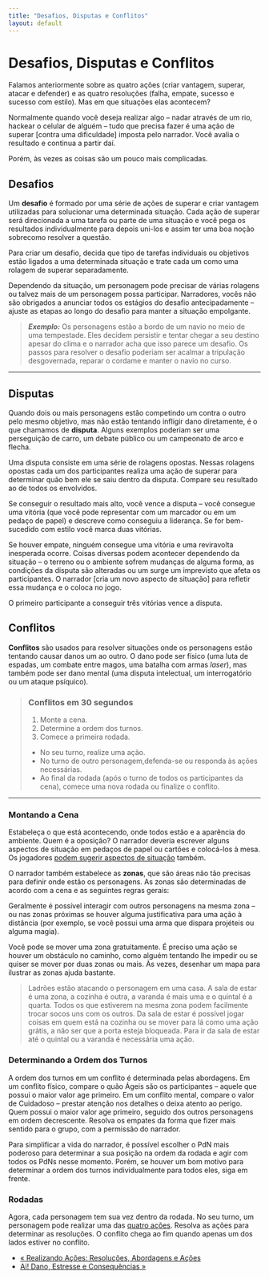 ```yaml
---
title: "Desafios, Disputas e Conflitos"
layout: default
---
```


# Desafios, Disputas e Conflitos

Falamos anteriormente sobre as quatro ações (criar vantagem, superar, atacar e defender) e as quatro resoluções (falha, empate, sucesso e sucesso com estilo). Mas em que situações elas acontecem?

Normalmente quando você deseja realizar algo – nadar através de um rio, hackear o celular de alguém – tudo que precisa fazer é uma ação de superar [contra uma dificuldade] imposta pelo narrador. Você avalia o resultado e continua a partir daí.

Porém, às vezes as coisas são um pouco mais complicadas.

## Desafios

Um **desafio** é formado por uma série de ações de superar e criar vantagem utilizadas para solucionar uma determinada situação. Cada ação de superar será direcionada a uma tarefa ou parte de uma situação e você pega os resultados individualmente para depois uni-los e assim ter uma boa noção sobrecomo resolver a questão.

Para criar um desafio, decida que tipo de tarefas individuais ou objetivos estão ligados a uma determinada situação e trate cada um como uma rolagem de superar separadamente.

Dependendo da situação, um personagem pode precisar de várias rolagens ou talvez mais de um personagem possa participar. Narradores, vocês não são obrigados a anunciar todos os estágios do desafio antecipadamente – ajuste as etapas ao longo do desafio para manter a situação empolgante.

> ***Exemplo:*** Os personagens estão a bordo de um navio no meio de uma tempestade. Eles decidem persistir e tentar chegar a seu destino apesar do clima e o narrador acha que isso parece um desafio. Os passos para resolver o desafio poderiam ser acalmar a tripulação desgovernada, reparar o cordame e manter o navio no curso.

***

## Disputas

Quando dois ou mais personagens estão competindo um contra o outro pelo mesmo objetivo, mas não estão tentando infligir dano diretamente, é o que chamamos de **disputa**. Alguns exemplos poderiam ser uma perseguição de carro, um debate público ou um campeonato de arco e flecha.

Uma disputa consiste em uma série de rolagens opostas. Nessas rolagens opostas cada um dos participantes realiza uma ação de superar para determinar quão bem ele se saiu dentro da disputa. Compare seu resultado ao de todos os envolvidos.

Se conseguir o resultado mais alto, você vence a disputa – você consegue uma vitória (que você pode representar com um marcador ou em um pedaço de papel) e descreve como conseguiu a liderança. Se for bem-sucedido com estilo você marca duas vitórias.

Se houver empate, ninguém consegue uma vitória e uma reviravolta inesperada ocorre. Coisas diversas podem acontecer dependendo da situação – o terreno ou o ambiente sofrem mudanças de alguma forma, as condições da disputa são alteradas ou um surge um imprevisto que afeta os participantes. O narrador [cria um novo aspecto de situação] para refletir essa mudança e o coloca no jogo.

O primeiro participante a conseguir três vitórias vence a disputa.

## Conflitos

**Conflitos** são usados para resolver situações onde os personagens estão tentando causar danos um ao outro. O dano pode ser físico (uma luta de espadas, um combate entre magos, uma batalha com armas *laser*), mas também pode ser dano mental (uma disputa intelectual, um interrogatório ou um ataque psíquico).

> ### Conflitos em 30 segundos
>
> 1. Monte a cena.
> 2. Determine a ordem dos turnos.
> 3. Comece a primeira rodada.
>	- No seu turno, realize uma ação.
>	- No turno de outro personagem,defenda-se ou responda às ações necessárias.
>	- Ao final da rodada (após o turno de todos os participantes da cena), comece uma nova rodada ou finalize o conflito.

---

### Montando a Cena

Estabeleça o que está acontecendo, onde todos estão e a aparência do ambiente. Quem é a oposição? O narrador deveria escrever alguns aspectos de situação em pedaços de papel ou cartões e colocá-los à mesa. Os jogadores [podem sugerir aspectos de situação](../aspectos-e-pontos-de-destino/#que-tipos-de-aspectos-existem) também.

O narrador também estabelece as **zonas**, que são áreas não tão precisas para definir onde estão os personagens. As zonas são determinadas de acordo com a cena e as seguintes regras gerais:

Geralmente é possível interagir com outros personagens na mesma zona – ou nas zonas próximas se houver alguma justificativa para uma ação à distância (por exemplo, se você possui uma arma que dispara projéteis ou alguma magia).

Você pode se mover uma zona gratuitamente. É preciso uma ação se houver um obstáculo no caminho, como alguém tentando lhe impedir ou se quiser se mover por duas zonas ou mais. Às vezes, desenhar um mapa para ilustrar as zonas ajuda bastante.

> Ladrões estão atacando o personagem em uma casa. A sala de estar é uma zona, a cozinha é outra, a varanda é mais uma e o quintal é a quarta. Todos os que estiverem na mesma zona podem facilmente trocar socos uns com os outros. Da sala de estar é possível jogar coisas em quem está na cozinha ou se mover para lá como uma ação grátis, a não ser que a porta esteja bloqueada. Para ir da sala de estar até o quintal ou a varanda é necessária uma ação.

### Determinando a Ordem dos Turnos

A ordem dos turnos em um conflito é determinada pelas abordagens. Em um conflito físico, compare o quão Ágeis são os participantes – aquele que possui o maior valor age primeiro. Em um conflito mental, compare o valor de Cuidadoso – prestar atenção nos detalhes o deixa atento ao perigo. Quem possui o maior valor age primeiro, seguido dos outros personagens em ordem decrescente. Resolva os empates da forma que fizer mais sentido para o grupo, com a permissão do narrador.

Para simplificar a vida do narrador, é possível escolher o PdN mais poderoso para determinar a sua posição na ordem da rodada e agir com todos os PdNs nesse momento. Porém, se houver um bom motivo para determinar a ordem dos turnos individualmente para todos eles, siga em frente.

### Rodadas

Agora, cada personagem tem sua vez dentro da rodada. No seu turno, um personagem pode realizar uma das [quatro ações](../realizando-acoes-resolucoes-abordagens-e-acoes/#ações). Resolva as ações para determinar as resoluções. O conflito chega ao fim quando apenas um dos lados estiver no conflito.

- [« Realizando Ações: Resoluções, Abordagens e Ações](../realizando-acoes-resolucoes-abordagens-e-acoes/)
- [Ai! Dano, Estresse e Consequências »](../ai-dano-estresse-e-consequencias/)
